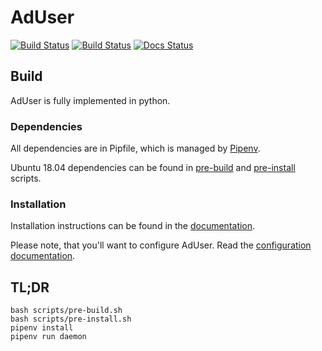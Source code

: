 # AdUser
[![Build Status](https://travis-ci.org/adshares/aduser.svg?branch=master)](https://travis-ci.org/adshares/aduser)
[![Build Status](https://sonarcloud.io/api/project_badges/measure?project=adshares-aduser&metric=alert_status)](https://sonarcloud.io/dashboard?id=adshares-aduser)
[![Docs Status](https://readthedocs.org/projects/adshares-aduser/badge/?version=latest)](http://adshares-aduser.readthedocs.io/en/latest/)
## Build
AdUser is fully implemented in python.

### Dependencies

All dependencies are in Pipfile, which is managed by [Pipenv](https://pipenv.readthedocs.io/en/latest/).

Ubuntu 18.04 dependencies can be found in [pre-build](scripts/pre-build.sh) and [pre-install](scripts/pre-install.sh) scripts.

### Installation

Installation instructions can be found in the [documentation](https://adshares-aduser.readthedocs.io/en/latest/).

Please note, that you'll want to configure AdUser. Read the [configuration documentation](https://adshares-aduser.readthedocs.io/en/latest/config.html).

## TL;DR  
```
bash scripts/pre-build.sh
bash scripts/pre-install.sh
pipenv install
pipenv run daemon
```
